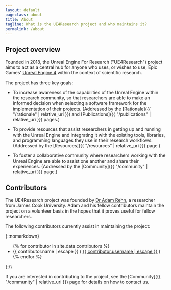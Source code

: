 ```yaml
---
layout: default
pageclass: about
title: About
tagline: What is the UE4Research project and who maintains it?
permalink: /about
---
```


## Project overview

Founded in 2018, the Unreal Engine For Research ("UE4Research") project aims to act as a central hub for anyone who uses, or wishes to use, Epic Games' [Unreal Engine 4](https://www.unrealengine.com/) within the context of scientific research.

The project has three key goals:

- To increase awareness of the capabilities of the Unreal Engine within the research community, so that researchers are able to make an informed decision when selecting a software framework for the implementation of their projects. (Addressed by the [Rationale]({{ "/rationale" | relative_uri }}) and [Publications]({{ "/publications" | relative_uri }}) pages.)

- To provide resources that assist researchers in getting up and running with the Unreal Engine and integrating it with the existing tools, libraries, and programming languages they use in their research workflows. (Addressed by the [Resources]({{ "/resources" | relative_uri }}) page.)

- To foster a collaborative community where researchers working with the Unreal Engine are able to assist one another and share their experiences. (Addressed by the [Community]({{ "/community" | relative_uri }}) page.)


## Contributors

The UE4Research project was founded by [Dr Adam Rehn](https://adamrehn.com), a researcher from James Cook University. Adam and his fellow contributors maintain the project on a volunteer basis in the hopes that it proves useful for fellow researchers.

The following contributors currently assist in maintaining the project:

{::nomarkdown}
<ul>
	{% for contributor in site.data.contributors %}
	<li>{{ contributor.name | escape }} (&nbsp;<a href="https://github.com/{{ contributor.username | uri_escape }}"><span class="icon icon-left fab fa-github"></span>{{ contributor.username | escape }}</a>&nbsp;)</li>
	{% endfor %}
</ul>
{:/}

If you are interested in contributing to the project, see the [Community]({{ "/community" | relative_uri }}) page for details on how to contact us.
